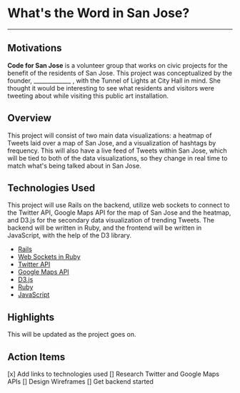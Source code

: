 # What's the Word in San Jose?

---

## Motivations
__Code for San Jose__ is a volunteer group that works on civic projects for the benefit of the residents of San Jose. This project was conceptualized by the founder, _____________ , with the Tunnel of Lights at City Hall in mind. She thought it would be interesting to see what residents and visitors were tweeting about while visiting this public art installation. 

## Overview 
This project will consist of two main data visualizations: a heatmap of Tweets laid over a map of San Jose, and a visualization of hashtags by frequency. This will also have a live feed of Tweets within San Jose, which will be tied to both of the data visualizations, so they change in real time to match what's being talked about in San Jose.

## Technologies Used 
This project will use Rails on the backend, utilize web sockets to connect to the Twitter API, Google Maps API for the map of San Jose and the heatmap, and D3.js for the secondary data visualization of trending Tweets. The backend will be written in Ruby, and the frontend will be written in JavaScript, with the help of the D3 library. 

* [Rails](http://guides.rubyonrails.org/)
* [Web Sockets in Ruby](https://ruby-doc.org/stdlib-1.9.3/libdoc/socket/rdoc/Socket.html)
* [Twitter API](https://developer.twitter.com/en/docs)
* [Google Maps API](https://developers.google.com/maps/)
* [D3.js](https://github.com/d3/d3/wiki)
* [Ruby](http://ruby-doc.org/)
* [JavaScript](https://developer.mozilla.org/en-US/docs/Web/JavaScript)

## Highlights 
This will be updated as the project goes on.

## Action Items 
[x] Add links to technologies used 
[] Research Twitter and Google Maps APIs
[] Design Wireframes
[] Get backend started